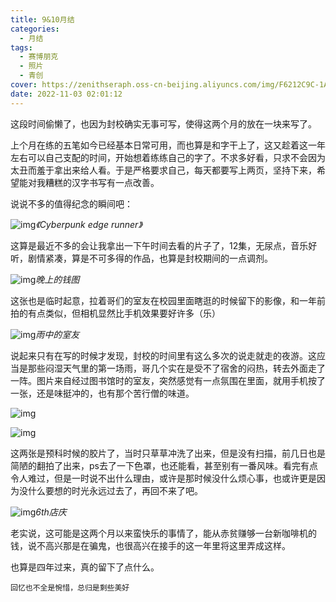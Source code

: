 ```yaml
---
title: 9&10月结
categories:
  - 月结
tags:
  - 赛博朋克
  - 照片
  - 青创
cover: https://zenithseraph.oss-cn-beijing.aliyuncs.com/img/F6212C9C-1AA1-4793-8E67-ABA0266B2569-1024x671.jpeg
date: 2022-11-03 02:01:12
---
```


这段时间偷懒了，也因为封校确实无事可写，使得这两个月的放在一块来写了。

上个月在练的五笔如今已经基本日常可用，而也算是和字干上了，这又趁着这一年左右可以自己支配的时间，开始想着练练自己的字了。不求多好看，只求不会因为太丑而羞于拿出来给人看。于是严格要求自己，每天都要写上两页，坚持下来，希望能对我糟糕的汉字书写有一点改善。

说说不多的值得纪念的瞬间吧：

![img](https://zenithseraph.oss-cn-beijing.aliyuncs.com/img/F6212C9C-1AA1-4793-8E67-ABA0266B2569-1024x671.jpeg)*《Cyberpunk edge runner》*

这算是最近不多的会让我拿出一下午时间去看的片子了，12集，无尿点，音乐好听，剧情紧凑，算是不可多得的作品，也算是封校期间的一点调剂。

![img](https://zenithseraph.oss-cn-beijing.aliyuncs.com/img/5197D053-25A1-4F8F-819A-6EC292209EB2-1024x570.jpeg)*晚上的钱图*

这张也是临时起意，拉着哥们的室友在校园里面瞎逛的时候留下的影像，和一年前拍的有点类似，但相机显然比手机效果要好许多（乐）

![img](https://zenithseraph.oss-cn-beijing.aliyuncs.com/img/60DA9C40-6346-4D4D-ADC6-149C2C1642E8-576x1024.jpeg)*雨中的室友*

说起来只有在写的时候才发现，封校的时间里有这么多次的说走就走的夜游。这应当是那些闷湿天气里的第一场雨，哥几个实在是受不了宿舍的闷热，转去外面走了一阵。图片来自经过图书馆时的室友，突然感觉有一点氛围在里面，就用手机按了一张，还是味挺冲的，也有那个苦行僧的味道。

![img](https://zenithseraph.oss-cn-beijing.aliyuncs.com/img/C2D6791C-376A-4F2C-941E-5B260DAF90B2.jpeg)

![img](https://zenithseraph.oss-cn-beijing.aliyuncs.com/img/2447FB4B-89DE-4A7C-A29E-A2BF12E34418-scaled.jpeg)

这两张是预科时候的胶片了，当时只草草冲洗了出来，但是没有扫描，前几日也是简陋的翻拍了出来，ps去了一下色罩，也还能看，甚至别有一番风味。看完有点令人难过，但是一时说不出什么理由，或许是那时候没什么烦心事，也或许更是因为没什么要想的时光永远过去了，再回不来了吧。

![img](https://zenithseraph.oss-cn-beijing.aliyuncs.com/img/57D43E2E-E037-4DCA-AAEA-CD64EECE69EF-edited-scaled.jpeg)*6th店庆*

老实说，这可能是这两个月以来蛮快乐的事情了，能从赤贫赚够一台新咖啡机的钱，说不高兴那是在骗鬼，也很高兴在接手的这一年里将这里弄成这样。

也算是四年过来，真的留下了点什么。

```
回忆也不全是惋惜，总归是剩些美好
```

